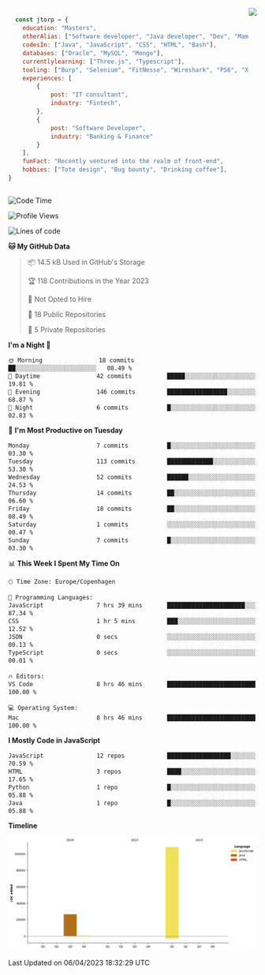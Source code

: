 <p> 
  <img align="right" 
       src="https://media2.giphy.com/media/fAcQ7d1Hnx2XlY6SMe/giphy.webp?cid=ecf05e47a4ikrxauquru0phzjxe4e6rygk4czor1asyzea80&rid=giphy.webp&ct=s" height="150" > 
  </p>
<div align="left">
  
## 
  
```js
  const jtorp = {
    education: "Masters",
    otherAlias: ["Software developer", "Java developer", "Dev", "Mama"],
    codesIn: ["Java", "JavaScript", "CSS", "HTML", "Bash"],
    databases: ["Oracle", "MySQL", "Mongo"],
    currentlylearning: ["Three.js", "Typescript"],
    tooling: ["Burp", "Selenium", "FitNesse", "Wireshark", "PS6", "Xd", "Figma"],
    experiences: [
        {
            post: "IT consultant",
            industry: "Fintech",
        },
        {
            post: "Software Developer",
            industry: "Banking & Finance"
        }
    ],
    funFact: "Recently ventured into the realm of front-end",
    hobbies: ["Tote design", "Bug bounty", "Drinking coffee"],
}
```

##


 <!--START_SECTION:waka-->
![Code Time](http://img.shields.io/badge/Code%20Time-654%20hrs%207%20mins-blue)

![Profile Views](http://img.shields.io/badge/Profile%20Views-0-blue)

![Lines of code](https://img.shields.io/badge/From%20Hello%20World%20I%27ve%20Written-135.0%20thousand%20lines%20of%20code-blue)

**🐱 My GitHub Data** 

> 📦 14.5 kB Used in GitHub's Storage 
 > 
> 🏆 118 Contributions in the Year 2023
 > 
> 🚫 Not Opted to Hire
 > 
> 📜 18 Public Repositories 
 > 
> 🔑 5 Private Repositories 
 > 
**I'm a Night 🦉** 

```text
🌞 Morning                18 commits          ██░░░░░░░░░░░░░░░░░░░░░░░   08.49 % 
🌆 Daytime                42 commits          █████░░░░░░░░░░░░░░░░░░░░   19.81 % 
🌃 Evening                146 commits         █████████████████░░░░░░░░   68.87 % 
🌙 Night                  6 commits           █░░░░░░░░░░░░░░░░░░░░░░░░   02.83 % 
```
📅 **I'm Most Productive on Tuesday** 

```text
Monday                   7 commits           █░░░░░░░░░░░░░░░░░░░░░░░░   03.30 % 
Tuesday                  113 commits         █████████████░░░░░░░░░░░░   53.30 % 
Wednesday                52 commits          ██████░░░░░░░░░░░░░░░░░░░   24.53 % 
Thursday                 14 commits          ██░░░░░░░░░░░░░░░░░░░░░░░   06.60 % 
Friday                   18 commits          ██░░░░░░░░░░░░░░░░░░░░░░░   08.49 % 
Saturday                 1 commits           ░░░░░░░░░░░░░░░░░░░░░░░░░   00.47 % 
Sunday                   7 commits           █░░░░░░░░░░░░░░░░░░░░░░░░   03.30 % 
```


📊 **This Week I Spent My Time On** 

```text
🕑︎ Time Zone: Europe/Copenhagen

💬 Programming Languages: 
JavaScript               7 hrs 39 mins       ██████████████████████░░░   87.34 % 
CSS                      1 hr 5 mins         ███░░░░░░░░░░░░░░░░░░░░░░   12.52 % 
JSON                     0 secs              ░░░░░░░░░░░░░░░░░░░░░░░░░   00.13 % 
TypeScript               0 secs              ░░░░░░░░░░░░░░░░░░░░░░░░░   00.01 % 

🔥 Editors: 
VS Code                  8 hrs 46 mins       █████████████████████████   100.00 % 

💻 Operating System: 
Mac                      8 hrs 46 mins       █████████████████████████   100.00 % 
```

**I Mostly Code in JavaScript** 

```text
JavaScript               12 repos            ██████████████████░░░░░░░   70.59 % 
HTML                     3 repos             ████░░░░░░░░░░░░░░░░░░░░░   17.65 % 
Python                   1 repo              █░░░░░░░░░░░░░░░░░░░░░░░░   05.88 % 
Java                     1 repo              █░░░░░░░░░░░░░░░░░░░░░░░░   05.88 % 
```



**Timeline**

![Lines of Code chart](https://raw.githubusercontent.com/jtorp/jtorp/main/assets/bar_graph.png)


 Last Updated on 06/04/2023 18:32:29 UTC
<!--END_SECTION:waka-->
